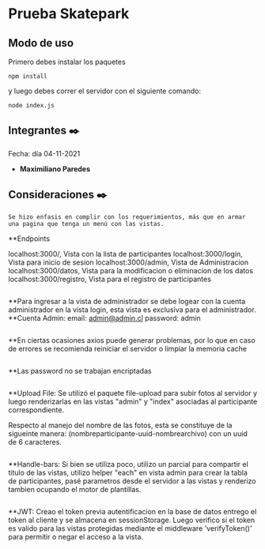 # Prueba Skatepark

## Modo de uso

Primero debes instalar los paquetes

```
npm install
```

y luego debes correr el servidor con el siguiente comando:

```
node index.js
```

## Integrantes ✒️

Fecha: día 04-11-2021
- **Maximiliano Paredes**

## Consideraciones ✒️

```
Se hizo enfasis en complir con los requerimientos, más que en armar una pagina que tenga un menú con las vistas.
```
**Endpoints

localhost:3000/,      Vista con la lista de participantes
localhost:3000/login, Vista para inicio de sesion
localhost:3000/admin, Vista de Administracion
localhost:3000/datos, Vista para la modificacion o eliminacion de los datos
localhost:3000/registro, Vista para el registro de participantes
```

```
**Para ingresar a la vista de administrador se debe logear con la cuenta administrador en la vista login, esta vista es exclusiva para el administrador.
**Cuenta Admin:  email: admin@admin.cl  password: admin
```

```

**En ciertas ocasiones axios puede generar problemas, por lo que en caso de errores se recomienda reiniciar el servidor o limpiar la memoria cache
```

```
**Las password no se trabajan encriptadas
```

```

**Upload File: Se utilizó el paquete file-upload para subir fotos al servidor y luego renderizarlas en las vistas  "admin" y "index" asociadas al participante correspondiente.

Respecto al manejo del nombre de las fotos, esta se constituye de la sigueinte manera: (nombreparticipante-uuid-nombrearchivo) con un uuid de 6 caracteres.
```

```
**Handle-bars: Si bien se utiliza poco, utilizo un parcial para compartir el titulo de las vistas,
utilizo helper "each" en vista admin para crear la tabla de participantes,
pasé parametros desde el servidor a las vistas y renderizo tambien ocupando el motor de plantillas.
```

```
**JWT: Creao el token previa autentificacion en la base de datos entrego el token al cliente y se almacena en sessionStorage. Luego verifico si el token es valido para las vistas protegidas mediante el middleware 'verifyToken()' para permitir o negar el acceso a la vista.
```
